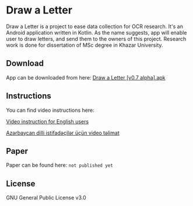 # Draw a Letter

Draw a Letter is a project to ease data collection for OCR research. It's an Android application written in Kotlin. As the name suggests, app will enable user to draw letters, and send them to the owners of this project. Research work is done for dissertation of MSc degree in Khazar University.

## Download
App can be downloaded from here: [Draw a Letter [v0.7 alpha].apk](https://drive.google.com/open?id=1AeXWfGqhZ55uCr9RBnj47wjpTkuseWuC)

## Instructions
You can find video instructions here:

[Video instruction for English users](https://youtu.be/Nsmdk3sGk9s)

[Azərbaycan dilli istifadəçilər üçün video təlimat](https://youtu.be/hFyY_TiGDB8)

## Paper
Paper can be found here: `not published yet`

## License
GNU General Public License v3.0
